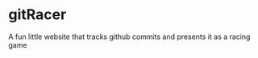 gitRacer
========

A fun little website that tracks github commits and presents it as a racing game
